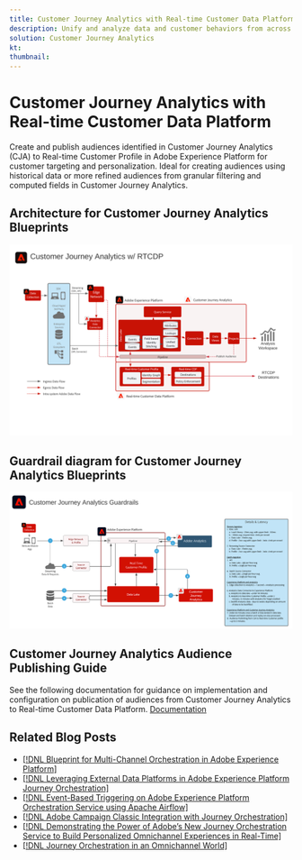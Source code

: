 ```yaml
---
title: Customer Journey Analytics with Real-time Customer Data Platform
description: Unify and analyze data and customer behaviors from across the customer journey in Customer Journey Analytics, publish audience from CJA to RTCDP
solution: Customer Journey Analytics
kt: 
thumbnail:
---
```

# Customer Journey Analytics with Real-time Customer Data Platform

Create and publish audiences identified in Customer Journey Analytics (CJA) to Real-time Customer Profile in Adobe Experience Platform for customer targeting and personalization. Ideal for creating audiences using historical data or more refined audiences from granular filtering and computed fields in Customer Journey Analytics.

## Architecture for Customer Journey Analytics Blueprints

![Architecture diagram](assets/CJA_RTCDP.svg)

## Guardrail diagram for Customer Journey Analytics Blueprints

![Guardrail diagram](assets/cja_guardrails.svg)

## Customer Journey Analytics Audience Publishing Guide

See the following documentation for guidance on implementation and configuration on publication of audiences from Customer Journey Analytics to Real-time Customer Data Platform. [Documentation](https://experienceleague.adobe.com/docs/analytics-platform/using/cja-components/audiences/publish.html)

## Related Blog Posts

* [[!DNL Blueprint for Multi-Channel Orchestration in Adobe Experience Platform]](https://medium.com/adobetech/blueprint-for-multi-channel-orchestration-in-adobe-experience-platform-c68317e94184)
* [[!DNL Leveraging External Data Platforms in Adobe Experience Platform Journey Orchestration]](https://medium.com/adobetech/leveraging-external-data-platforms-in-adobe-experience-platform-journey-orchestration-54fc6134fe17)
* [[!DNL Event-Based Triggering on Adobe Experience Platform Orchestration Service using Apache Airflow]](https://medium.com/adobetech/event-based-triggering-on-adobe-experience-platform-orchestration-service-using-apache-airflow-8607b28251f1)
* [[!DNL Adobe Campaign Classic Integration with Journey Orchestration]](https://medium.com/adobetech/adobe-campaign-classic-integration-with-journey-orchestration-ae577653281)
* [[!DNL Demonstrating the Power of Adobe’s New Journey Orchestration Service to Build Personalized Omnichannel Experiences in Real-Time]](https://medium.com/adobetech/demonstrating-the-power-of-adobes-new-journey-orchestration-service-to-build-personalized-aa60d88cd34)
* [[!DNL Journey Orchestration in an Omnichannel World]](https://medium.com/adobetech/journey-orchestration-in-an-omnichannel-world-3a2d32d556d9)
